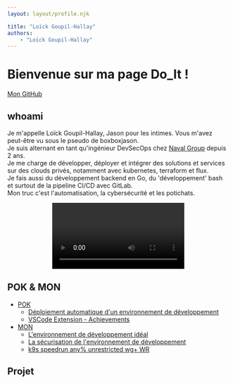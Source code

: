 ```yaml
---
layout: layout/profile.njk

title: "Loïck Goupil-Hallay"
authors:
    - "Loïck Goupil-Hallay"
---
```


# Bienvenue sur ma page Do_It !

[Mon GitHub](https://github.com/boxboxjason)

## whoami

Je m'appelle Loïck Goupil-Hallay, Jason pour les intimes. Vous m'avez peut-être vu sous le pseudo de boxboxjason.\
Je suis alternant en tant qu'ingénieur DevSecOps chez [Naval Group](https://www.naval-group.com/) depuis 2 ans.\
Je me charge de développer, déployer et intégrer des solutions et services sur des clouds privés, notamment avec kubernetes, terraform et flux.\
Je fais aussi du développement backend en Go, du 'développement' bash et surtout de la pipeline CI/CD avec GitLab.\
Mon truc c'est l'automatisation, la cybersécurité et les potichats.

<div style="margin: auto; width: fit-content">
  <video style="max-height: min(50vh, 300px)" controls autoplay loop>
    <source src="https://boxboxjason.github.io/do_it/vid/happy_cat.mp4" type="video/mp4">
    Your browser does not support the video tag.
  </video>
</div>

## POK & MON

- [POK](./pok)
    - [Déploiement automatique d'un environnement de développement](./pok/temps-1)
    - [VSCode Extension - Achievements](./pok/temps-2)
- [MON](./mon)
    - [L'environnement de développement idéal](./mon/temps-1.1)
    - [La sécurisation de l'environnement de développement](./mon/temps-1.2)
    - [k9s speedrun any% unrestricted wg+ WR](./mon/temps-2.1)
## Projet
